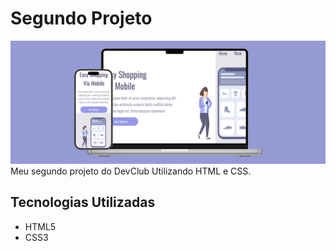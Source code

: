 # Segundo Projeto

![Design da página](./img/design-page.png)
Meu segundo projeto do DevClub Utilizando HTML e CSS.
## Tecnologias Utilizadas

- HTML5
- CSS3
